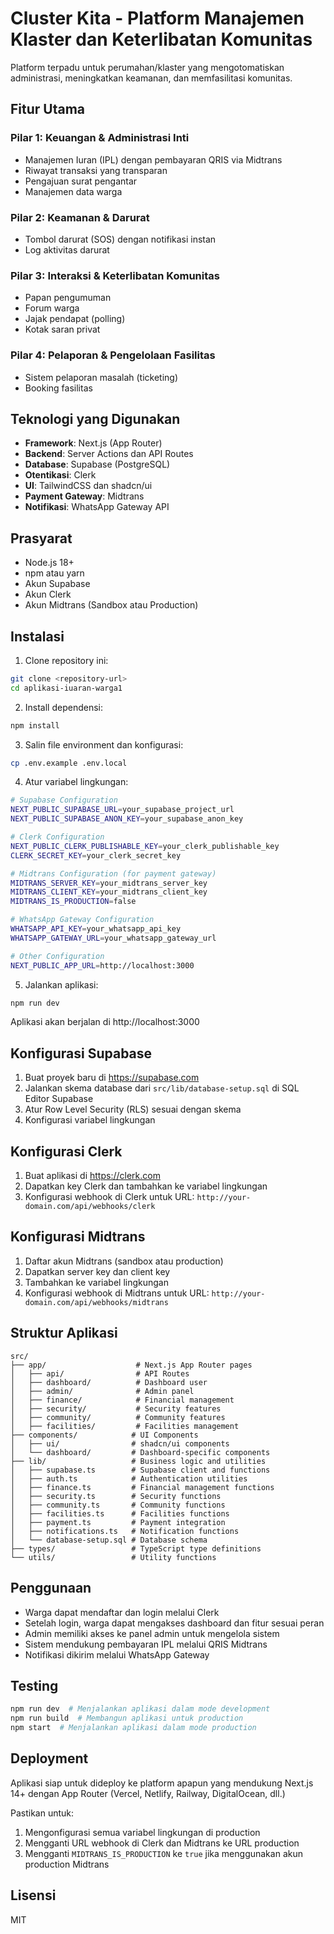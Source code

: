 # Cluster Kita - Platform Manajemen Klaster dan Keterlibatan Komunitas

Platform terpadu untuk perumahan/klaster yang mengotomatiskan administrasi, meningkatkan keamanan, dan memfasilitasi komunitas.

## Fitur Utama

### Pilar 1: Keuangan & Administrasi Inti
- Manajemen Iuran (IPL) dengan pembayaran QRIS via Midtrans
- Riwayat transaksi yang transparan
- Pengajuan surat pengantar
- Manajemen data warga

### Pilar 2: Keamanan & Darurat
- Tombol darurat (SOS) dengan notifikasi instan
- Log aktivitas darurat

### Pilar 3: Interaksi & Keterlibatan Komunitas
- Papan pengumuman
- Forum warga
- Jajak pendapat (polling)
- Kotak saran privat

### Pilar 4: Pelaporan & Pengelolaan Fasilitas
- Sistem pelaporan masalah (ticketing)
- Booking fasilitas

## Teknologi yang Digunakan

- **Framework**: Next.js (App Router)
- **Backend**: Server Actions dan API Routes
- **Database**: Supabase (PostgreSQL)
- **Otentikasi**: Clerk
- **UI**: TailwindCSS dan shadcn/ui
- **Payment Gateway**: Midtrans
- **Notifikasi**: WhatsApp Gateway API

## Prasyarat

- Node.js 18+
- npm atau yarn
- Akun Supabase
- Akun Clerk
- Akun Midtrans (Sandbox atau Production)

## Instalasi

1. Clone repository ini:
```bash
git clone <repository-url>
cd aplikasi-iuaran-warga1
```

2. Install dependensi:
```bash
npm install
```

3. Salin file environment dan konfigurasi:
```bash
cp .env.example .env.local
```

4. Atur variabel lingkungan:
```bash
# Supabase Configuration
NEXT_PUBLIC_SUPABASE_URL=your_supabase_project_url
NEXT_PUBLIC_SUPABASE_ANON_KEY=your_supabase_anon_key

# Clerk Configuration
NEXT_PUBLIC_CLERK_PUBLISHABLE_KEY=your_clerk_publishable_key
CLERK_SECRET_KEY=your_clerk_secret_key

# Midtrans Configuration (for payment gateway)
MIDTRANS_SERVER_KEY=your_midtrans_server_key
MIDTRANS_CLIENT_KEY=your_midtrans_client_key
MIDTRANS_IS_PRODUCTION=false

# WhatsApp Gateway Configuration
WHATSAPP_API_KEY=your_whatsapp_api_key
WHATSAPP_GATEWAY_URL=your_whatsapp_gateway_url

# Other Configuration
NEXT_PUBLIC_APP_URL=http://localhost:3000
```

5. Jalankan aplikasi:
```bash
npm run dev
```

Aplikasi akan berjalan di http://localhost:3000

## Konfigurasi Supabase

1. Buat proyek baru di https://supabase.com
2. Jalankan skema database dari `src/lib/database-setup.sql` di SQL Editor Supabase
3. Atur Row Level Security (RLS) sesuai dengan skema
4. Konfigurasi variabel lingkungan

## Konfigurasi Clerk

1. Buat aplikasi di https://clerk.com
2. Dapatkan key Clerk dan tambahkan ke variabel lingkungan
3. Konfigurasi webhook di Clerk untuk URL: `http://your-domain.com/api/webhooks/clerk`

## Konfigurasi Midtrans

1. Daftar akun Midtrans (sandbox atau production)
2. Dapatkan server key dan client key
3. Tambahkan ke variabel lingkungan
4. Konfigurasi webhook di Midtrans untuk URL: `http://your-domain.com/api/webhooks/midtrans`

## Struktur Aplikasi

```
src/
├── app/                    # Next.js App Router pages
│   ├── api/                # API Routes
│   ├── dashboard/          # Dashboard user
│   ├── admin/              # Admin panel
│   ├── finance/            # Financial management
│   ├── security/           # Security features
│   ├── community/          # Community features
│   ├── facilities/         # Facilities management
├── components/            # UI Components
│   ├── ui/                # shadcn/ui components
│   └── dashboard/         # Dashboard-specific components
├── lib/                   # Business logic and utilities
│   ├── supabase.ts        # Supabase client and functions
│   ├── auth.ts            # Authentication utilities
│   ├── finance.ts         # Financial management functions
│   ├── security.ts        # Security functions
│   ├── community.ts       # Community functions
│   ├── facilities.ts      # Facilities functions
│   ├── payment.ts         # Payment integration
│   ├── notifications.ts   # Notification functions
│   └── database-setup.sql # Database schema
├── types/                 # TypeScript type definitions
└── utils/                 # Utility functions
```

## Penggunaan

- Warga dapat mendaftar dan login melalui Clerk
- Setelah login, warga dapat mengakses dashboard dan fitur sesuai peran
- Admin memiliki akses ke panel admin untuk mengelola sistem
- Sistem mendukung pembayaran IPL melalui QRIS Midtrans
- Notifikasi dikirim melalui WhatsApp Gateway

## Testing

```bash
npm run dev  # Menjalankan aplikasi dalam mode development
npm run build  # Membangun aplikasi untuk production
npm start  # Menjalankan aplikasi dalam mode production
```

## Deployment

Aplikasi siap untuk dideploy ke platform apapun yang mendukung Next.js 14+ dengan App Router (Vercel, Netlify, Railway, DigitalOcean, dll.)

Pastikan untuk:
1. Mengonfigurasi semua variabel lingkungan di production
2. Mengganti URL webhook di Clerk dan Midtrans ke URL production
3. Mengganti `MIDTRANS_IS_PRODUCTION` ke `true` jika menggunakan akun production Midtrans

## Lisensi

MIT